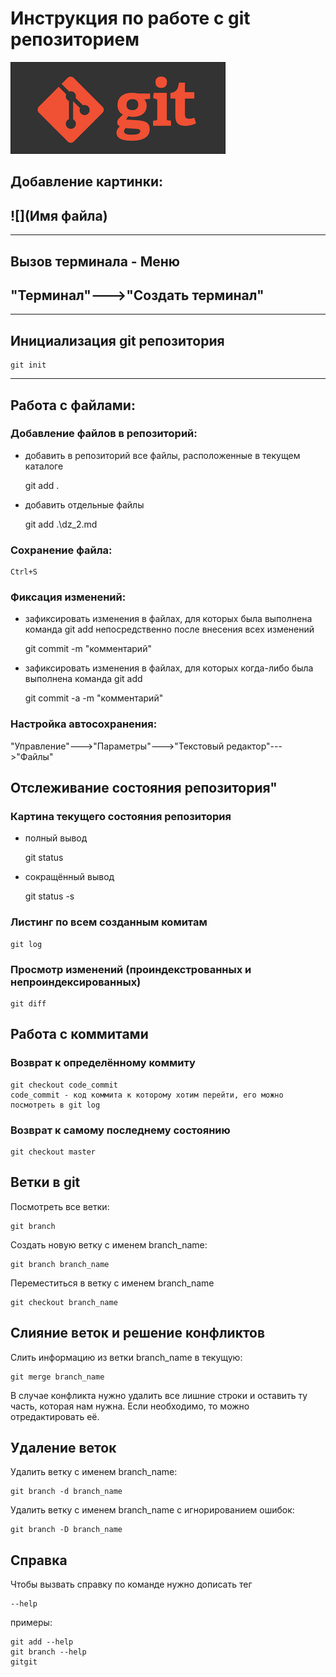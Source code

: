# Инструкция по работе с git репозиторием
![](git.png)
## Добавление картинки:
## ![](Имя файла)

***
## Вызов терминала - Меню
## "Терминал"--->"Создать терминал"
***
## Инициализация git репозитория
    git init
***
## Работа с файлами:
### Добавление файлов в репозиторий:
* добавить в репозиторий все файлы, расположенные в текущем каталоге

    git add . 

* добавить отдельные файлы

    git add .\dz_2.md

### Сохранение файла:
    Ctrl+S

### Фиксация изменений:
* зафиксировать изменения в файлах, для которых была выполнена команда git add непосредственно после внесения всех изменений

    git commit -m "комментарий"

* зафиксировать изменения в файлах, для которых когда-либо была выполнена команда git add

    git commit -a -m "комментарий" 

### Настройка автосохранения:
"Управление"--->"Параметры"--->"Текстовый редактор"--->"Файлы"

## Отслеживание состояния репозитория"
### Картина текущего состояния репозитория
* полный вывод

    git status

* сокращённый вывод

    git status -s

### Листинг по всем созданным комитам

    git log

### Просмотр изменений (проиндекстрованных и непроиндексированных)

    git diff

## Работа с коммитами
### Возврат к определённому коммиту
    git checkout code_commit
    code_commit - код коммита к которому хотим перейти, его можно посмотреть в git log
### Возврат к самому последнему состоянию
    git checkout master

## Ветки в git
Посмотреть все ветки:

    git branch

Создать новую ветку с именем branch_name:

    git branch branch_name

Переместиться в ветку с именем branch_name

    git checkout branch_name

## Слияние веток и решение конфликтов
Слить информацию из ветки branch_name в текущую:

    git merge branch_name 
    
В случае конфликта нужно удалить все лишние строки и оставить ту часть, которая нам нужна.
Если необходимо, то можно отредактировать её.
## Удаление веток 
Удалить ветку с именем branch_name:

    git branch -d branch_name

Удалить ветку с именем branch_name с игнорированием ошибок:

    git branch -D branch_name


## Справка
Чтобы вызвать справку по команде нужно дописать тег

    --help

примеры:

    git add --help
    git branch --help
    gitgit 